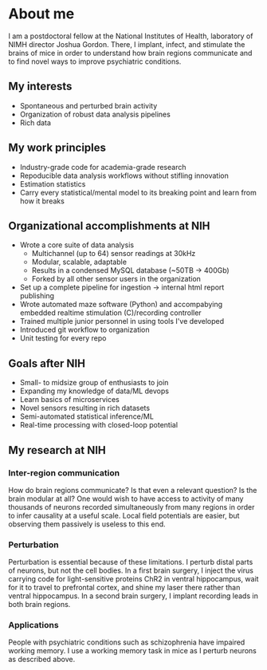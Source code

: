 About me
============================

I am a postdoctoral fellow  at the National Institutes of Health, laboratory of NIMH director Joshua Gordon.
There, I implant, infect, and stimulate the brains of mice in order to understand how brain regions 
communicate and to find novel ways to improve psychiatric conditions.

## My interests
* Spontaneous and perturbed brain activity
* Organization of robust data analysis pipelines
* Rich data


## My work principles
* Industry-grade code for academia-grade research
* Repoducible data analysis workflows without stifling innovation
* Estimation statistics
* Carry every statistical/mental model to its breaking point and learn from how it breaks

## Organizational accomplishments at NIH
* Wrote a core suite of data analysis 
  - Multichannel (up to 64) sensor readings at 30kHz
  - Modular, scalable, adaptable
  - Results in a condensed MySQL database (~50TB -> 400Gb)
  - Forked by all other sensor users in the organization
* Set up a complete pipeline for ingestion -> internal html report publishing 
* Wrote automated maze software (Python) and accompabying embedded realtime stimulation (C)/recording controller
* Trained multiple junior personnel in using tools I've developed
* Introduced git workflow to organization
* Unit testing for every repo

## Goals after NIH
* Small- to midsize group of enthusiasts to join
* Expanding my knowledge of data/ML devops 
* Learn basics of microservices
* Novel sensors resulting in rich datasets
* Semi-automated statistical inference/ML
* Real-time processing with closed-loop potential

## My research at NIH 
### Inter-region communication
How do brain regions communicate? Is that even a relevant question? Is the brain modular at all? One would wish to have access to activity of many thousands of neurons recorded simultaneously from many regions in order to infer causality at a useful scale. Local field potentials are easier, but observing them passively is useless to this end.

### Perturbation
Perturbation is essential because of these limitations. I perturb distal parts of neurons, but not the cell bodies. In a first brain surgery, I inject the virus carrying code for light-sensitive proteins ChR2 in ventral hippocampus, wait for it to travel to prefrontal cortex, and shine my laser there rather than ventral hippocampus. In a second brain surgery, I implant recording 
leads in both brain regions.

### Applications
People with psychiatric conditions such as schizophrenia have impaired working memory. I use a working memory task in mice 
as I perturb neurons as described above. 
 

